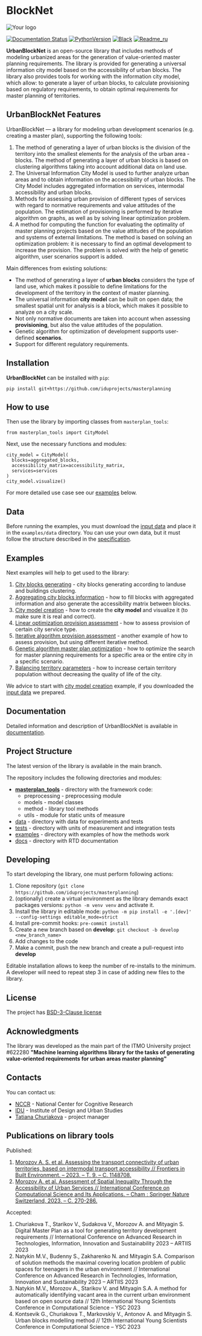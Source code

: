 # BlockNet

![Your logo](https://i.ibb.co/jTVHdkp/background-without-some.png)

[![Documentation Status](https://readthedocs.org/projects/blocknet/badge/?version=latest)](https://blocknet.readthedocs.io/en/latest/?badge=latest)
[![PythonVersion](https://img.shields.io/badge/python-3.10-blue)](https://pypi.org/project/masterplan_tools/)
[![Black](https://img.shields.io/badge/code%20style-black-000000.svg)](https://github.com/psf/black)
[![Readme_ru](https://img.shields.io/badge/lang-ru-yellow.svg)](README-RU.md)

**UrbanBlockNet** is an open-source library that includes methods of modeling urbanized areas for the generation of value-oriented master planning requirements. The library is provided for generating a universal information city model based on the accessibility of urban blocks. The library also provides tools for working with the information city model, which allow: to generate a layer of urban blocks, to calculate provisioning based on regulatory requirements, to obtain optimal requirements for master planning of territories.

## UrbanBlockNet Features

UrbanBlockNet — a library for modeling urban development scenarios (e.g. creating a master plan), supporting the following tools:

1. The method of generating a layer of urban blocks is the division of the territory into the smallest elements for the analysis of the urban area - blocks. The method of generating a layer of urban blocks is based on clustering algorithms taking into account additional data on land use.
2. The Universal Information City Model is used to further analyze urban areas and to obtain information on the accessibility of urban blocks. The City Model includes aggregated information on services, intermodal accessibility and urban blocks.
3. Methods for assessing urban provision of different types of services with regard to normative requirements and value attitudes of the population. The estimation of provisioning is performed by iterative algorithm on graphs, as well as by solving linear optimization problem.
4. A method for computing the function for evaluating the optimality of master planning projects based on the value attitudes of the population and systems of external limitations. The method is based on solving an optimization problem: it is necessary to find an optimal development to increase the provision. The problem is solved with the help of genetic algorithm, user scenarios support is added.

Main differences from existing solutions:

- The method of generating a layer of **urban blocks** considers the type of land use, which makes it possible to define limitations for the development of the territory in the context of master planning.
- The universal information **city model** can be built on open data; the smallest spatial unit for analysis is a block, which makes it possible to analyze on a city scale.
- Not only normative documents are taken into account when assessing **provisioning**, but also the value attitudes of the population.
- Genetic algorithm for optimization of development supports user-defined **scenarios**.
- Support for different regulatory requirements.

## Installation

**UrbanBlockNet** can be installed with `pip`:

```
pip install git+https://github.com/iduprojects/masterplanning
```

## How to use

Then use the library by importing classes from `masterplan_tools`:

```
from masterplan_tools import CityModel
```

Next, use the necessary functions and modules:

```
city_model = CityModel(
  blocks=aggregated_blocks,
  accessibility_matrix=accessibility_matrix,
  services=services
)
city_model.visualize()
```

For more detailed use case see our [examples](#examples) below.

## Data

Before running the examples, you must download the [input data](https://drive.google.com/drive/folders/1xrLzJ2mcA0Qn7FG0ul8mTkfzKolvUoiP) and place it in the `examples/data` directory. You can use your own data, but it must follow the structure described in the [specification](https://blocknet.readthedocs.io/en/latest/index.html).

## Examples

Next examples will help to get used to the library:

1. [City blocks generating](examples/1%20blocks_cutter.ipynb) - city blocks generating according to landuse and buildings clustering.
2. [Aggregating city blocks information](examples/2%20data_getter.ipynb) - how to fill blocks with aggregated information and also generate the accessibility matrix between blocks.
3. [City model creation](examples/3%20city_model.ipynb) - how to create the **city model** and visualize it (to make sure it is real and correct).
4. [Linear optimization provision assessment](examples/3a%20city_model%20lp_provision.ipynb) - how to assess provision of certain city service type.
5. [Iterative algorithm provision assessment](examples/3b%20city_model%20iterative_provision.ipynb) - another example of how to assess provision, but using different iterative method.
6. [Genetic algorithm master plan optimization](examples/3d%20city_model%20genetic.ipynb) - how to optimize the search for master planning requirements for a specific area or the entire city in a specific scenario.
7. [Balancing territory parameters](examples/3c%20city_model%20balancer.ipynb) - how to increase certain territory population without decreasing the quality of life of the city.

We advice to start with [city model creation](examples/3%20city_model.ipynb) example, if you downloaded the [input data](https://drive.google.com/drive/folders/1xrLzJ2mcA0Qn7FG0ul8mTkfzKolvUoiP) we prepared.

## Documentation

Detailed information and description of UrbanBlockNet is available in [documentation](https://blocknet.readthedocs.io/en/latest/).

## Project Structure

The latest version of the library is available in the main branch.

The repository includes the following directories and modules:

- [**masterplan_tools**](https://github.com/iduprojects/masterplanning/tree/main/masterplan_tools) - directory with the framework code:
  - preprocessing - preprocessing module
  - models - model classes
  - method - library tool methods
  - utils - module for static units of measure
- [data](https://github.com/iduprojects/masterplanning/tree/main/data) - directory with data for experiments and tests
- [tests](https://github.com/iduprojects/masterplanning/tree/main/tests) - directory with units of measurement and integration tests
- [examples](https://github.com/iduprojects/masterplanning/tree/main/examples) - directory with examples of how the methods work
- [docs](https://github.com/iduprojects/masterplanning/tree/main/docs) - directory with RTD documentation

## Developing

To start developing the library, one must perform following actions:

1. Clone repository (`git clone https://github.com/iduprojects/masterplanning`)
2. (optionally) create a virtual environment as the library demands exact packages versions: `python -m venv venv` and activate it.
3. Install the library in editable mode: `python -m pip install -e '.[dev]' --config-settings editable_mode=strict`
4. Install pre-commit hooks: `pre-commit install`
5. Create a new branch based on **develop**: `git checkout -b develop <new_branch_name>`
6. Add changes to the code
7. Make a commit, push the new branch and create a pull-request into **develop**

Editable installation allows to keep the number of re-installs to the minimum. A developer will need to repeat step 3 in case of adding new files to the library.

## License

The project has [BSD-3-Clause license](./LICENSE)

## Acknowledgments

The library was developed as the main part of the ITMO University project #622280 **"Machine learning algorithms library for the tasks of generating value-oriented requirements for urban areas master planning"**

## Contacts

You can contact us:

- [NCCR](https://actcognitive.org/o-tsentre/kontakty) - National Center for Cognitive Research
- [IDU](https://idu.itmo.ru/en/contacts/contacts.htm) - Institute of Design and Urban Studies
- [Tatiana Churiakova](https://t.me/tanya_chk) - project manager

## Publications on library tools

Published:

1. [Morozov A. S. et al. Assessing the transport connectivity of urban territories, based on intermodal transport accessibility // Frontiers in Built Environment. – 2023. – Т. 9. – С. 1148708.](https://www.frontiersin.org/articles/10.3389/fbuil.2023.1148708/full)
2. [Morozov A. et al. Assessment of Spatial Inequality Through the Accessibility of Urban Services // International Conference on Computational Science and Its Applications. – Cham : Springer Nature Switzerland, 2023. – С. 270-286.](https://link.springer.com/chapter/10.1007/978-3-031-36808-0_18)

Accepted:

1. Churiakova T., Starikov V., Sudakova V., Morozov A. and Mityagin S. Digital Master Plan as a tool for generating territory development requirements // International Conference on Advanced Research in Technologies, Information, Innovation and Sustainability 2023 – ARTIIS 2023
2. Natykin M.V., Budenny S., Zakharenko N. and Mityagin S.A. Comparison of solution methods the maximal covering location problem of public spaces for teenagers in the urban environment // International Conference on Advanced Research in Technologies, Information, Innovation and Sustainability 2023 – ARTIIS 2023
3. Natykin M.V., Morozov A., Starikov V. and Mityagin S.A. A method for automatically identifying vacant area in the current urban environment based on open source data // 12th International Young Scientists Conference in Computational Science – YSC 2023
4. Kontsevik G., Churiakova T., Markovskiy V., Antonov A. and Mityagin S. Urban blocks modelling method // 12th International Young Scientists Conference in Computational Science – YSC 2023
